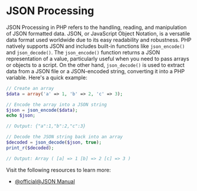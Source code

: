 # JSON Processing

JSON Processing in PHP refers to the handling, reading, and manipulation of JSON formatted data. JSON, or JavaScript Object Notation, is a versatile data format used worldwide due to its easy readability and robustness. PHP natively supports JSON and includes built-in functions like `json_encode()` and `json_decode()`. The `json_encode()` function returns a JSON representation of a value, particularly useful when you need to pass arrays or objects to a script. On the other hand, `json_decode()` is used to extract data from a JSON file or a JSON-encoded string, converting it into a PHP variable. Here's a quick example: 

```php
// Create an array
$data = array('a' => 1, 'b' => 2, 'c' => 3);

// Encode the array into a JSON string
$json = json_encode($data);
echo $json;

// Output: {"a":1,"b":2,"c":3}

// Decode the JSON string back into an array
$decoded = json_decode($json, true);
print_r($decoded);

// Output: Array ( [a] => 1 [b] => 2 [c] => 3 )
```

Visit the following resources to learn more:

- [@official@JSON Manual](https://www.php.net/manual/en/book.json.php)